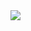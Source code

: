<a href="https://git.io/streak-stats">
  <img src="https://github-readme-streak-stats.herokuapp.com?user=vipulsc&theme=github-dark-blue" 
       onerror="this.style.display='none'">
</a>
